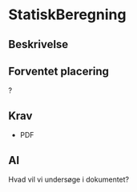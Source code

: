 # StatiskBeregning

## Beskrivelse

## Forventet placering

?

## Krav

- PDF

## AI

Hvad vil vi undersøge i dokumentet?
